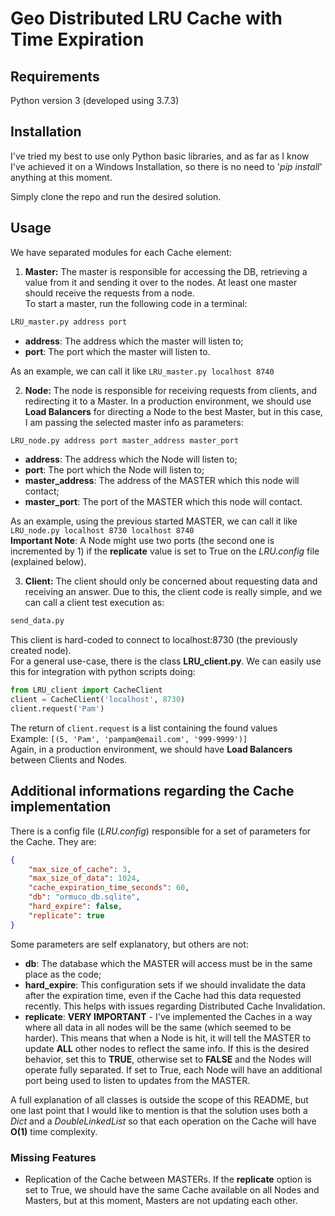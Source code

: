 # Geo Distributed LRU Cache with Time Expiration

## Requirements

Python version 3 (developed using 3.7.3)

## Installation

I've tried my best to use only Python basic libraries, and as far as I know I've achieved it on a Windows Installation, so there is no need to '*pip install*' anything at this moment.  

Simply clone the repo and run the desired solution.

## Usage

We have separated modules for each Cache element:
1. **Master:** The master is responsible for accessing the DB, retrieving a value from it and sending it over to the nodes. At least one master should receive the requests from a node.  
To start a master, run the following code in a terminal:
```bash
LRU_master.py address port
```
* **address**: The address which the master will listen to;
* **port**: The port which the master will listen to.  

As an example, we can call it like `LRU_master.py localhost 8740`

2. **Node:** The node is responsible for receiving requests from clients, and redirecting it to a Master. In a production environment, we should use **Load Balancers** for directing a Node to the best Master, but in this case, I am passing the selected master info as parameters:
```bash
LRU_node.py address port master_address master_port
```
* **address**: The address which the Node will listen to;
* **port**: The port which the Node will listen to;
* **master_address**: The address of the MASTER which this node will contact;
* **master_port**: The port of the MASTER which this node will contact.  

As an example, using the previous started MASTER, we can call it like  
`LRU_node.py localhost 8730 localhost 8740`  
**Important Note**: A Node might use two ports (the second one is incremented by 1) if the **replicate** value is set to True on the *LRU.config* file (explained below).

3. **Client:** The client should only be concerned about requesting data and receiving an answer. Due to this, the client code is really simple, and we can call a client test execution as:
```bash
send_data.py
```
This client is hard-coded to connect to localhost:8730 (the previously created node).  
For a general use-case, there is the class **LRU_client.py**. We can easily use this for integration with python scripts doing:
```python
from LRU_client import CacheClient
client = CacheClient('localhost', 8730)
client.request('Pam')
```
The return of `client.request` is a list containing the found values  
Example: `[(5, 'Pam', 'pampam@email.com', '999-9999')]`  
Again, in a production environment, we should have **Load Balancers** between Clients and Nodes.


## Additional informations regarding the Cache implementation
There is a config file (*LRU.config*) responsible for a set of parameters for the Cache. They are:
```json
{
    "max_size_of_cache": 3,
    "max_size_of_data": 1024,
    "cache_expiration_time_seconds": 60,
    "db": "ormuco_db.sqlite",
    "hard_expire": false,
    "replicate": true
}
```
Some parameters are self explanatory, but others are not:
* **db**: The database which the MASTER will access must be in the same place as the code;
* **hard_expire**: This configuration sets if we should invalidate the data after the expiration time, even if the Cache had this data requested recently. This helps with issues regarding Distributed Cache Invalidation.
* **replicate**: **VERY IMPORTANT** - I've implemented the Caches in a way where all data in all nodes will be the same (which seemed to be harder). This means that when a Node is hit, it will tell the MASTER to update **ALL** other nodes to reflect the same info. If this is the desired behavior, set this to **TRUE**, otherwise set to **FALSE** and the Nodes will operate fully separated. If set to True, each Node will have an additional port being used to listen to updates from the MASTER.

A full explanation of all classes is outside the scope of this README, but one last point that I would like to mention is that the solution uses both a *Dict* and a *DoubleLinkedList* so that each operation on the Cache will have **O(1)** time complexity.

### Missing Features

* Replication of the Cache between MASTERs. If the **replicate** option is set to True, we should have the same Cache available on all Nodes and Masters, but at this moment, Masters are not updating each other. 
